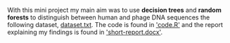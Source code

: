 With this mini project my main aim was to use **decision trees** and **random forests** to distinguish between human and phage DNA sequences the following dataset, [dataset.txt](https://github.com/Volosyanko/distinguishing-between-dna-sequences/blob/main/dataset.txt). The code is found in ['code.R'](https://github.com/Volosyanko/distinguishing-between-dna-sequences/blob/main/code.R) and the report explaining my findings is found in ['short-report.docx'](https://github.com/Volosyanko/distinguishing-between-dna-sequences/blob/main/short-report.docx).
